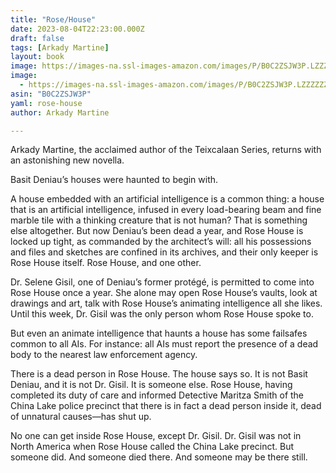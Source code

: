 ```yaml
---
title: "Rose/House"
date: 2023-08-04T22:23:00.000Z
draft: false
tags: [Arkady Martine]
layout: book
image: https://images-na.ssl-images-amazon.com/images/P/B0C2ZSJW3P.LZZZZZZZ.jpg
image: 
  - https://images-na.ssl-images-amazon.com/images/P/B0C2ZSJW3P.LZZZZZZZ.jpg
asin: "B0C2ZSJW3P"
yaml: rose-house
author: Arkady Martine

---
```


Arkady Martine, the acclaimed author of the Teixcalaan Series, returns with an astonishing new novella.  
  
Basit Deniau’s houses were haunted to begin with.  
  
A house embedded with an artificial intelligence is a common thing: a house that is an artificial intelligence, infused in every load-bearing beam and fine marble tile with a thinking creature that is not human? That is something else altogether. But now Deniau’s been dead a year, and Rose House is locked up tight, as commanded by the architect’s will: all his possessions and files and sketches are confined in its archives, and their only keeper is Rose House itself. Rose House, and one other.  
  
Dr. Selene Gisil, one of Deniau’s former protégé, is permitted to come into Rose House once a year. She alone may open Rose House’s vaults, look at drawings and art, talk with Rose House’s animating intelligence all she likes. Until this week, Dr. Gisil was the only person whom Rose House spoke to.  
  
But even an animate intelligence that haunts a house has some failsafes common to all AIs. For instance: all AIs must report the presence of a dead body to the nearest law enforcement agency.  
  
There is a dead person in Rose House. The house says so. It is not Basit Deniau, and it is not Dr. Gisil. It is someone else. Rose House, having completed its duty of care and informed Detective Maritza Smith of the China Lake police precinct that there is in fact a dead person inside it, dead of unnatural causes—has shut up.  
  
No one can get inside Rose House, except Dr. Gisil. Dr. Gisil was not in North America when Rose House called the China Lake precinct. But someone did. And someone died there. And someone may be there still.